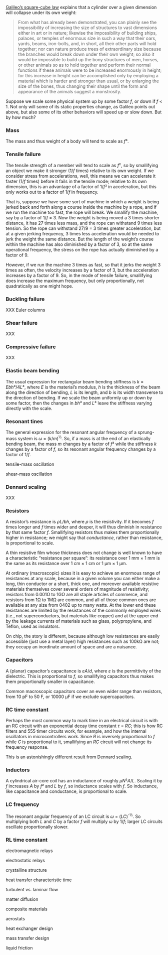 [Galileo’s square-cube
law](http://galileoandeinstein.physics.virginia.edu/tns_draft/tns_109to152.html)
explains that a cylinder over a given dimension will collapse under
its own weight:

> From what has already been demonstrated, you can plainly see the
> impossibility of increasing the size of structures to vast
> dimensions either in art or in nature; likewise the impossibility of
> building ships, palaces, or temples of enormous size in such a way
> that their oars, yards, beams, iron-bolts, and, in short, all their
> other parts will hold together; nor can nature produce trees of
> extraordinary size because the branches would break down under their
> own weight; so also it would be impossible to build up the bony
> structures of men, horses, or other animals so as to hold together
> and perform their normal functions if these animals were to be
> increased enormously in height; for this increase in height can be
> accomplished only by employing a material which is harder and
> stronger than usual, or by enlarging the size of the bones, thus
> changing their shape until the form and appearance of the animals
> suggest a monstrosity.

Suppose we scale some physical system up by some factor *f*, or down
if *f* < 1.  Not only will some of its static properties change, as
Galileo points out above, but also some of its other behaviors will
speed up or slow down.  But by how much?

### Mass ###

The mass and thus weight of a body will tend to scale as *f*³.

### Tensile failure ###

The tensile strength of a member will tend to scale as *f*², so by
smallifying an object we make it stronger (1/*f* times) relative to
its own weight.  If we consider stress from accelerations, well, this
means we can accelerate it faster (1/*f* times) before it fails in the
tensile mode; relative to its own dimension, this is an advantage of a
factor of 1/*f*² in acceleration, but this only works out to a factor
of 1/*f* in frequency.

That is, suppose we have some sort of machine in which a weight is
being jerked back and forth along a course inside the machine by a
rope, and if we run the machine too fast, the rope will break.  We
smallify the machine, say by a factor of 1/*f* = 3.  Now the weight is
being moved a 3 times shorter distance, it has 27 times less mass, and
the rope can withstand 9 times less tension.  So the rope can
withstand 27/9 = 3 times greater acceleration, but at a given jerking
frequency, 3 times less acceleration would be needed to jerk the
weight the same distance.  But the length of the weight’s course
within the machine has also diminished by a factor of 3, so at the
same operational frequency, the stress on the rope has actually
diminished by a factor of 9.

However, if we run the machine 3 times as fast, so that it jerks the
weight 3 times as often, the velocity increases by a factor of 3, but
the acceleration increases by a factor of 9.  So, in the mode of
tensile failure, smallifying does increase the maximum frequency, but
only proportionally, not quadratically as one might hope.

### Buckling failure ###

XXX Euler columns

### Shear failure ###

XXX

### Compressive failure ###

XXX

### Elastic beam bending ###

The usual expression for rectangular beam bending stiffness is *k* =
*Ebh*³/4*L*³, where *E* is the material’s modulus, *h* is the
thickness of the beam along the direction of bending, *L* is its
length, and *b* is its width transverse to the direction of bending.
If we scale the beam uniformly up or down by some factor, then the
changes in *bh*³ and *L*³ leave the stiffness varying directly with
the scale.

### Resonant tines ###

The general expression for the resonant angular frequency of a
sprung-mass system is *ω* = (*k*/*m*)<sup>½</sup>.  So, if a mass is
at the end of an elastically bending beam, the mass *m* changes by a
factor of *f*³ while the stiffness *k* changes by a factor of *f*, so
its resonant angular frequency changes by a factor of 1/*f*.

tensile-mass oscillation

shear-mass oscillation

### Dennard scaling ###

XXX

### Resistors ###

A resistor’s resistance is *ρL*/*bh*, where *ρ* is the resistivity.
If it becomes *f* times longer and *f* times wider and deeper, it will
thus diminish in resistance by that same factor *f*.  Smallifying
resistors thus makes them proportionally higher in resistance; we
might say that *conductance*, rather than resistance, is proportional
to scale.

A thin resistive film whose thickness does not change is well known to
have a characteristic “resistance per square”: its resistance over 1
mm × 1 mm is the same as its resistance over 1 cm × 1 cm or 1 μm × 1
μm.

At ordinary (macroscopic) sizes it is easy to achieve an enormous
range of resistances at any scale, because in a given volume you can
either make a long, thin conductor or a short, thick one, and moreover
available resistive materials themselves cover several orders of
magnitude of resistivity; resistors from 0.001Ω to 1GΩ are all staple
articles of commerce, and resistors from 1Ω to 1MΩ are common, and all
of those common ones are available at any size from 0402 up to many
watts.  At the lower end these resistances are limited by the
resistances of the commonly employed wires (i.e., not superconductors,
but materials like copper) and at the upper end by the leakage
currents of materials such as glass, polypropylene, and Teflon, used
as insulators.

On chip, the story is different, because although low resistances are
easily accessible (just use a metal layer) high resistances such as
100kΩ are not; they occupy an inordinate amount of space and are a
nuisance.

### Capacitors ###

A (planar) capacitor’s capacitance is *εA*/*d*, where *ε* is the
permittivity of the dielectric.  This is proportional to *f*, so
smallifying capacitors thus makes them proportionally smaller in
capacitance.

Common macroscopic capacitors cover an even wider range than
resistors, from 10 pF to 50 F, or 10000 μF if we exclude
supercapacitors.

### RC time constant ###

Perhaps the most common way to mark time in an electrical circuit is
with an RC circuit with an exponential decay time constant *τ* = *RC*;
this is how RC filters and 555 timer circuits work, for example, and
how the internal oscillators in microcontrollers work.  Since *R* is
inversely proportional to *f* while *C* is proportional to it,
smallifying an *RC* circuit will not change its frequency response.

This is an astonishingly different result from Dennard scaling.

### Inductors ###

A cylindrical air-core coil has an inductance of roughly *μN*²*A*/*L*.
Scaling it by *f* increases *A* by *f*² and *L* by *f*, so inductance
scales with *f*.  So inductance, like capacitance and conductance, is
proportional to scale.

### LC frequency ###

The resonant angular frequency of an LC circuit is *ω* =
(*LC*)<sup>-½</sup>.  So multiplying both *L* and *C* by a factor *f*
will multiply *ω* by 1/*f*; larger LC circuits oscillate
proportionally slower.

### RL time constant ###

electromagnetic relays

electrostatic relays

crystalline structure

heat transfer characteristic time

turbulent vs. laminar flow

matter diffusion

composite materials

aerostats

heat exchanger design

mass transfer design

liquid friction
